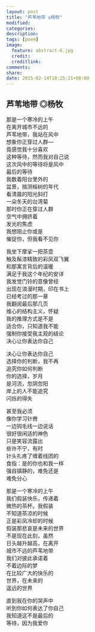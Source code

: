```yaml
---
layout: post
title: "芦苇地带 ◎杨牧"
modified:
categories:
description:
tags: [poem]
image:
  feature: abstract-6.jpg
  credit:
  creditlink:
comments:
share:
date: 2015-02-14T18:25:21+08:00
---
```


## 芦苇地带 ◎杨牧

那是一个寒冷的上午 <br/>
在离开城市不远的<br/>
芦苇地带，我站在风中<br/>
想象你正穿过人群— <br/>
竟感觉我十分喜欢 <br/>
这种等待，然而我对自己说 <br/>
这次风中的等待将是风中<br/>
最后的等待  <br/>
我数着阳台里外的 <br/>
盆景，揣测榕树的年代 <br/>
看清晨的阳光斜打 <br/>
一朵冬天的台湾菊  <br/>
那时你正在穿过人群 <br/>
空气中拥挤着  <br/>
发光的焦虑   <br/>
我想阻止你或是  <br/>
催促你，但我看不见你  <br/>


我坐下摩挲一把茶壶   <br/>
触及髹漆精致的彩凤双飞翼 <br/>
和那寓言背后的温暖  <br/>
满足于我这个年纪的安详 <br/>
我发觉门铃的意像曾经  <br/>
出现在浪漫时期，印在书上  <br/>
已经考过的那一章  <br/>
我翻阅最后那几页  <br/>
维心的结构主义，怀疑 <br/>
我的推理方式是不是 <br/>
适合你，只知道我不能    <br/>
强制你接受我主观的结论 <br/>
决心让你表达你自己   <br/>


决心让你表达你自己  <br/>
选择你的判断，我不再 <br/>
追究你如何判断  <br/>
你的选择，岁月  <br/>
是河流，忽阴忽阳  <br/>
岸上的人不能追究  <br/>
闪烁的得失   <br/>


甚至我必须   <br/>
像你学习针黹  <br/>
一边钩毛线一边说话  <br/>
很好很闲适的神色  <br/>
只是笑容流露出  <br/>
些许不宁，有时  <br/>
针头扎疼了缠着线团的 <br/>
食指：是的你也和我一样 <br/>
强自镇静的，难免还是  <br/>
难免分心   <br/>


那是一个寒冷的上午 <br/>
我们假装快乐，传递着  <br/>
微热的茶杯。我假装 <br/>
不知道茶凉的时候 <br/>
正是彩凤冷却的时候  <br/>
假装那悲哀是未来的世界  <br/>
不是现在此刻，虽然   <br/>
日头越升越高，在离开 <br/>
城市不远的芦苇地带 <br/>
我们对彼此承诺着  <br/>
不着边际的梦   <br/>
在比较广大的快乐的 <br/>
世界，在未来的  <br/>
遥远的世界   <br/>


直到我在你的哭声中 <br/>
听到你如何表达了你自己 <br/>
我知道这不是最后的 <br/>
等待，因为我爱你  <br/>

